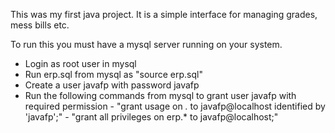This was my first java project. It is a simple interface for managing grades, mess bills etc.

To run this you must have a mysql server running on your system.

  - Login as root user in mysql
  - Run erp.sql from mysql as "source erp.sql"
  - Create a user javafp with password javafp
  - Run the following commands from mysql to grant user javafp with required permission
        - "grant usage on *.* to javafp@localhost identified by 'javafp';"
        - "grant all privileges on erp.* to javafp@localhost;"

